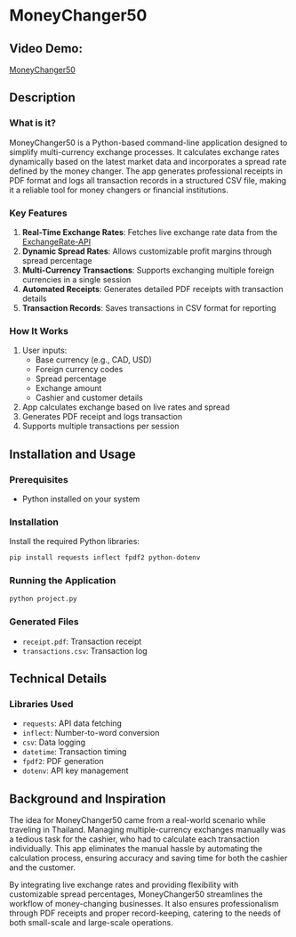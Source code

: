 # MoneyChanger50

## Video Demo:  
[MoneyChanger50](https://youtu.be/Z9FXNhSEpVA?si=q4BlDwGT3Qym2vat)

## Description

### What is it?
MoneyChanger50 is a Python-based command-line application designed to simplify multi-currency exchange processes. It calculates exchange rates dynamically based on the latest market data and incorporates a spread rate defined by the money changer. The app generates professional receipts in PDF format and logs all transaction records in a structured CSV file, making it a reliable tool for money changers or financial institutions.

### Key Features
1. **Real-Time Exchange Rates**: Fetches live exchange rate data from the [ExchangeRate-API](https://v6.exchangerate-api.com)
2. **Dynamic Spread Rates**: Allows customizable profit margins through spread percentage
3. **Multi-Currency Transactions**: Supports exchanging multiple foreign currencies in a single session
4. **Automated Receipts**: Generates detailed PDF receipts with transaction details
5. **Transaction Records**: Saves transactions in CSV format for reporting

### How It Works
1. User inputs:
   - Base currency (e.g., CAD, USD)
   - Foreign currency codes
   - Spread percentage
   - Exchange amount
   - Cashier and customer details
2. App calculates exchange based on live rates and spread
3. Generates PDF receipt and logs transaction
4. Supports multiple transactions per session

## Installation and Usage

### Prerequisites
- Python installed on your system

### Installation
Install the required Python libraries:
```bash
pip install requests inflect fpdf2 python-dotenv
```

### Running the Application
```bash
python project.py
```

### Generated Files
- `receipt.pdf`: Transaction receipt
- `transactions.csv`: Transaction log

## Technical Details

### Libraries Used
- `requests`: API data fetching
- `inflect`: Number-to-word conversion
- `csv`: Data logging
- `datetime`: Transaction timing
- `fpdf2`: PDF generation
- `dotenv`: API key management

## Background and Inspiration
The idea for MoneyChanger50 came from a real-world scenario while traveling in Thailand. Managing multiple-currency exchanges manually was a tedious task for the cashier, who had to calculate each transaction individually. This app eliminates the manual hassle by automating the calculation process, ensuring accuracy and saving time for both the cashier and the customer.

By integrating live exchange rates and providing flexibility with customizable spread percentages, MoneyChanger50 streamlines the workflow of money-changing businesses. It also ensures professionalism through PDF receipts and proper record-keeping, catering to the needs of both small-scale and large-scale operations.

